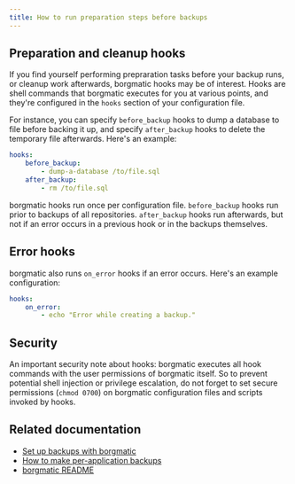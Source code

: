 ```yaml
---
title: How to run preparation steps before backups
---
```

## Preparation and cleanup hooks

If you find yourself performing prepraration tasks before your backup runs, or
cleanup work afterwards, borgmatic hooks may be of interest. Hooks are
shell commands that borgmatic executes for you at various points, and they're
configured in the `hooks` section of your configuration file.

For instance, you can specify `before_backup` hooks to dump a database to file
before backing it up, and specify `after_backup` hooks to delete the temporary
file afterwards. Here's an example:

```yaml
hooks:
    before_backup:
        - dump-a-database /to/file.sql
    after_backup:
        - rm /to/file.sql
```

borgmatic hooks run once per configuration file. `before_backup` hooks run
prior to backups of all repositories. `after_backup` hooks run afterwards, but
not if an error occurs in a previous hook or in the backups themselves.


## Error hooks

borgmatic also runs `on_error` hooks if an error occurs. Here's an example
configuration:

```yaml
hooks:
    on_error:
        - echo "Error while creating a backup."
```


## Security

An important security note about hooks: borgmatic executes all hook commands
with the user permissions of borgmatic itself. So to prevent potential shell
injection or privilege escalation, do not forget to set secure permissions
(`chmod 0700`) on borgmatic configuration files and scripts invoked by hooks.


## Related documentation

 * [Set up backups with borgmatic](../../docs/how-to/set-up-backups.md)
 * [How to make per-application backups](../../docs/how-to/make-per-application-backups.md)
 * [borgmatic README](../../)
